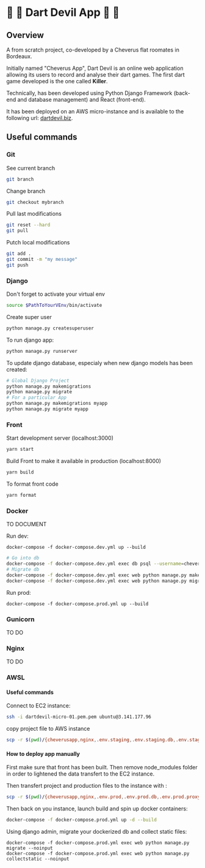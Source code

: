 # :beers: :dart: Dart Devil App :dart: :beers:

## Overview

A from scratch project, co-developed by a Cheverus flat roomates in Bordeaux.

Initially named "Cheverus App", Dart Devil is an online web application allowing its users to record and analyse their dart games. The first dart game developed is the one called **Killer**.

Technically, has been developed using Python Django Framework (back-end and database management) and React (front-end).

It has been deployed on an AWS micro-instance and is available to the following url: [dartdevil.biz](dartdevil.biz).

## Useful commands

### Git

See current branch

```bash
git branch
```

Change branch

```bash
git checkout mybranch
```

Pull last modifications

```bash
git reset --hard
git pull
```

Putch local modifications

```bash
git add .
git commit -m "my message"
git push
```

### Django

Don't forget to activate your virtual env

```bash
source $PathToYourVEnv/bin/activate
```

Create super user

```bash
python manage.py createsuperuser
```

To run django app:

```bash
python manage.py runserver
```

To update django database, especialy when new django models has been created:

```bash
# Global Django Project
python manage.py makemigrations
python manage.py migrate
# For a particular App
python manage.py makemigrations myapp
python manage.py migrate myapp
```

### Front

Start development server (localhost:3000)

```bash
yarn start
```

Build Front to make it available in production (localhost:8000)

```bash
yarn build
```

To format front code

```bash
yarn format
```

### Docker

TO DOCUMENT

Run dev:

```
docker-compose -f docker-compose.dev.yml up --build
```

```bash
# Go into db
docker-compose -f docker-compose.dev.yml exec db psql --username=cheverus_admin --dbname=cheverus_db
# Migrate db
docker-compose -f docker-compose.dev.yml exec web python manage.py makemigrations --noinput
docker-compose -f docker-compose.dev.yml exec web python manage.py migrate --noinput
```

Run prod:

```
docker-compose -f docker-compose.prod.yml up --build
```

### Gunicorn

TO DO

### Nginx

TO DO

### AWSL

#### Useful commands

Connect to EC2 instance:

```bash
ssh -i dartdevil-micro-01.pem.pem ubuntu@3.141.177.96
```

copy project file to AWS instance

```bash
scp -r $(pwd)/{cheverusapp,nginx,.env.staging,.env.staging.db,.env.staging.proxy-companion,docker-compose.staging.yml} ubuntu@3.141.177.96:/home/ubuntu/cheverusapp
```

#### How to deploy app manually

First make sure that front has been built. Then remove node_modules folder in order to lightened the data transfert to the EC2 instance.

Then transfert project and production files to the instance with :

```bash
scp -r $(pwd)/{cheverusapp,nginx,.env.prod,.env.prod.db,.env.prod.proxy-companion,docker-compose.prod.yml} ubuntu@3.141.177.96:/home/ubuntu/cheverusapp
```

Then back on you instance, launch build and spin up docker containers:

```bash
docker-compose -f docker-compose.prod.yml up -d --build
```

Using django admin, migrate your dockerized db and collect static files:

```
docker-compose -f docker-compose.prod.yml exec web python manage.py migrate --noinput
docker-compose -f docker-compose.prod.yml exec web python manage.py collectstatic --noinput
```
